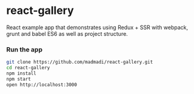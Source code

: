 # react-gallery
React example app that demonstrates using Redux + SSR with webpack, grunt and babel ES6 as well as project structure.

### Run the app
``` bash
git clone https://github.com/madmadi/react-gallery.git
cd react-gallery
npm install
npm start
open http://localhost:3000
```
